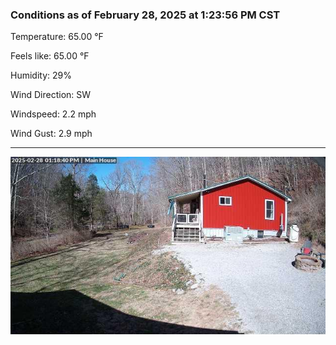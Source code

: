 ### Conditions as of February 28, 2025 at 1:23:56 PM CST 

Temperature: 65.00 &deg;F

Feels like: 65.00 &deg;F

Humidity: 29%

Wind Direction: SW

Windspeed: 2.2 mph

Wind Gust: 2.9 mph

---

<img src="./images/latest.jpeg"/>

